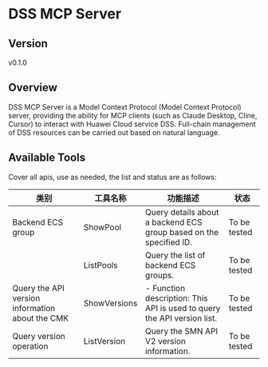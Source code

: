 # DSS MCP Server 


## Version
v0.1.0

## Overview

DSS MCP Server is a Model Context Protocol (Model Context Protocol) server, providing the ability for MCP clients (such as Claude Desktop, Cline, Cursor) to interact with Huawei Cloud service DSS. Full-chain management of DSS resources can be carried out based on natural language.

## Available Tools
Cover all apis, use as needed, the list and status are as follows:

| 类别 | 工具名称 | 功能描述 | 状态 |
| --- | --- | --- | --- |
| Backend ECS group | ShowPool | Query details about a backend ECS group based on the specified ID. | To be tested |
|  | ListPools | Query the list of backend ECS groups. | To be tested |
| Query the API version information about the CMK | ShowVersions | - Function description: This API is used to query the API version list. | To be tested |
| Query version operation | ListVersion | Query the SMN API V2 version information. | To be tested |

